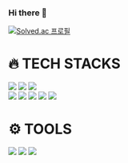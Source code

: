 ### Hi there 👋
[![Solved.ac 프로필](http://mazassumnida.wtf/api/v2/generate_badge?boj=vhehddl2212)](https://solved.ac/vhehddl2212)

<h1>🔥 TECH STACKS </h1>
  <img src="https://img.shields.io/badge/java-F7819F?style=for-the-badge&logo=java&logoColor=white"> 
  <img src="https://img.shields.io/badge/c++-00599C?style=for-the-badge&logo=c%2B%2B&logoColor=white">
  <img src="https://img.shields.io/badge/python-3776AB?style=for-the-badge&logo=python&logoColor=white"> 
 <br>
  
  <img src="https://img.shields.io/badge/c-0174DF?style=for-the-badge&logo=c&logoColor=white">
  <img src="https://img.shields.io/badge/html5-E34F26?style=for-the-badge&logo=html5&logoColor=white">
  <img src="https://img.shields.io/badge/css-1572B6?style=for-the-badge&logo=css3&logoColor=white">
  <img src="https://img.shields.io/badge/javascript-FACC2E?style=for-the-badge&logo=javascript&logoColor=black">
  <img src="https://img.shields.io/badge/node.js-339933?style=for-the-badge&logo=Node.js&logoColor=white">

  
  <br>
  
 <h1>⚙️ TOOLS  </h1> 
   <img src="https://img.shields.io/badge/git-F05032?style=for-the-badge&logo=git&logoColor=white">
     <img src="https://img.shields.io/badge/intelij-5F04B4?style=for-the-badge&logo=intelij&logoColor=white">
       <img src="https://img.shields.io/badge/visualstudiocode-58ACFA?style=for-the-badge&logo=visualstudiocode&logoColor=white">
<!--
**mingioes/mingioes** is a ✨ _special_ ✨ repository because its `README.md` (this file) appears on your GitHub profile.

Here are some ideas to get you started:

- 🔭 I’m currently working on ...
- 🌱 I’m currently learning ...
- 👯 I’m looking to collaborate on ...
- 🤔 I’m looking for help with ...
- 💬 Ask me about ...
- 📫 How to reach me: ...
- 😄 Pronouns: ...
- ⚡ Fun fact: ...
-->
